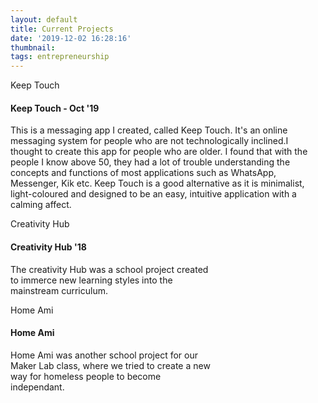 ```yaml
---
layout: default
title: Current Projects
date: '2019-12-02 16:28:16'
thumbnail:
tags: entrepreneurship
---
```


<html>
<head>

</head>
<body>
 

<div class="card text-white bg-secondary mb-3" style="max-width: 30rem;">
  <div class="card-header">Keep Touch</div>
  <div class="card-body">
    <h4 class="card-title">Keep Touch - Oct '19</h4>
    <p class="card-text">This is a messaging app I created, called Keep Touch. It's an online messaging system for people who are not technologically inclined.I thought to create this app for people who are older. I found that with the people I know above 50, they had a lot of trouble understanding the concepts and functions of most applications such as WhatsApp, Messenger, Kik etc.  Keep Touch is a good alternative as it is minimalist, light-coloured and designed to be an easy, intuitive  application with a calming affect.</p>
  </div>
</div>
<div class="card border-warning mb-3" style="max-width: 20rem;">
  <div class="card-header">Creativity Hub</div>
  <div class="card-body">
    <h4 class="card-title">Creativity Hub '18</h4>
    <p class="card-text"> The creativity Hub was a school project created to immerce new learning styles into the mainstream curriculum.</p>
  </div>
</div>
<div class="card text-white bg-danger mb-3" style="max-width: 20rem;">
  <div class="card-header"> Home Ami</div>
  <div class="card-body">
    <h4 class="card-title"> Home Ami</h4>
    <p class="card-text">Home Ami was another school project for our Maker Lab class, where we tried to create a new way for homeless people to become independant.</p>
  </div>








  
  
